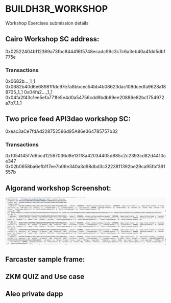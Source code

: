# BUILDH3R_WORKSHOP
Workshop Exercises submission details

## Cairo Workshop SC address: 
0x02522404b112369a73fbc844416f5748ecadc99c3c7c6a3eb40a4fdd5dbf775e
### Transactions 
0x0682b…_1_1
0x0682b40d6e68981ffdc97e7a8bbcec54bb4b08623dac108dcedfa9628a188705_1_1
0x04fa2…_1_1
0x04fa2f43c1ee5efa771fe5e4d0a54756cdd9bdb69ee20886e82bc1754972a7b7_1_1

## Two price feed API3dao workshop SC: 
0xeac3aCe7fdAd228752596d95A86e364785757b32
### Transactions 
0xf054145f7d65cd12597036d8e131f8a42034405d885c2c2393cd82d4410ce347
0x02b0658ba6efb1f7ee7b06e340a3d98dbd3c3223811392be29ca95fbf381557b
## Algorand workshop Screenshot:
<img title="algorand execution" alt="execution image" src="resources/algorand.jpg">

## Farcaster sample frame:


## ZKM QUIZ and Use case

## Aleo private dapp